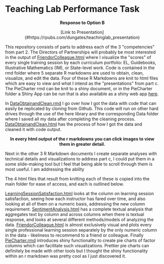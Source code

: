 # Teaching Lab Performance Task

<p align = "center">
<b>Response to Option B</b>
</p>

<p align = "center">
[Link to Presentation](#https://rpubs.com/dungates/teachinglab_presentation)
</p>

This repository consists of parts to address each of the 3 "competencies" from part 2. The Directors of Partnerships will probably be most interested in the output of [FriendorColleague.html](FriendorColleague.html) where I visualize the "scores" of every single training session by each curriculum portfolio: EL, Guidebooks, Illustrative Mathematics (IM), or State-level work. Code is contained in the rmd folder where 5 separate R markdowns are used to obtain, clean, visualize, and edit the data. Four of these R Markdowns are knit to html files which are easy to view and what I intend as the "presentations" from part c. The PieCharter rmd can be knit to a shiny document, or in the PieCharter folder a Shiny App can be run that is also available as a shiny web app [here](https://dungates.shinyapps.io/PieCharter/).

In [DataObtainandClean.rmd](https://github.com/dungates/TeachingLab/blob/master/Rmd/DataObtainandClean.Rmd) I go over how I got the data with code that can easily be replicated by cloning from Github. This code will run on other hard drives through the use of the here library and the corresponding Data folder where I saved all my data after completing the cleaning process. [DataObtainandClean.html](DataObtainandClean.html) has the process of how I got the data and cleaned it with code output.


<p align = "center">
<b>In every html output of the r markdowns you can click images to view them in greater detail.</b>
</p>

Next in the other 3 R Markdown documents  I create separate analyses with technical details and visualizations to address part c, I could put them in a some slide-making tool but I feel that being able to scroll through them is most useful. I am addressing the ability

The 4 html files that result from knitting each of these is copied into the main folder for ease of access, and each is outlined below.

[LearningSessionSatisfaction.html](LearningSessionSatisfaction.html) looks at the column on learning session satisfaction, seeing how each instructor has fared over time, and also looking at all of them on a numeric basis, addressing the new column requirement. [SentimentAnalysis.html](SentimentAnalysis.html) has a complete textual analysis that aggregates text by column and across columns when there is textual response, and looks at several different methods/models of analyzing the data. [FriendorColleague.html](FriendorColleague.html) is almost exclusively visual and plots every single professional learning session separately by the only numeric column in the data - likeliness to recommend to a friend or colleague. Finally [PieCharter.rmd](https://dungates.shinyapps.io/PieCharter) introduces shiny functionality to create pie charts of factor columns which can facilitate such visualizations. Prettier pie charts can definitely be made with other tools but I thought the shiny functionality within an r markdown was pretty cool as I just discovered it.